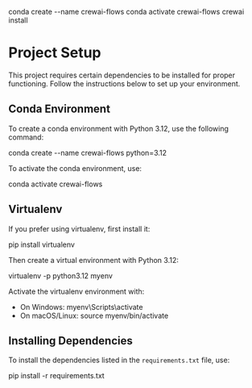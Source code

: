 conda create --name crewai-flows
conda activate crewai-flows
crewai install

# Project Setup

This project requires certain dependencies to be installed for proper functioning. Follow the instructions below to set up your environment.

## Conda Environment

To create a conda environment with Python 3.12, use the following command:

conda create --name crewai-flows python=3.12

To activate the conda environment, use:

conda activate crewai-flows

## Virtualenv

If you prefer using virtualenv, first install it:

pip install virtualenv

Then create a virtual environment with Python 3.12:

virtualenv -p python3.12 myenv

Activate the virtualenv environment with:

- On Windows: myenv\Scripts\activate
- On macOS/Linux: source myenv/bin/activate

## Installing Dependencies

To install the dependencies listed in the `requirements.txt` file, use:

pip install -r requirements.txt
